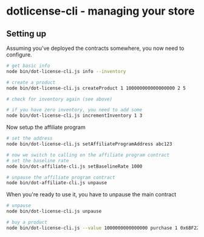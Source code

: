 # dotlicense-cli - managing your store

## Setting up

Assuming you've deployed the contracts somewhere, you now need to configure.

```bash
# get basic info
node bin/dot-license-cli.js info --inventory

# create a product
node bin/dot-license-cli.js createProduct 1 100000000000000000 2 5

# check for inventory again (see above)

# if you have zero inventory, you need to add some
node bin/dot-license-cli.js incrementInventory 1 3
```

Now setup the affiliate program

```bash
# set the address
node bin/dot-license-cli.js setAffiliateProgramAddress abc123

# now we switch to calling on the affiliate program contract
# set the baseline rate
node bin/dot-affiliate-cli.js setBaselineRate 1000

# unpause the affiliate program contract
node bin/dot-affiliate-cli.js unpause

```

When you're ready to use it, you have to unpause the main contract

```bash
# unpause
node bin/dot-license-cli.js unpause

# buy a product
node bin/dot-license-cli.js --value 1000000000000000 purchase 1 0x6BF229FC56F0EF7E97eb6BAa750F25DeA23B80d7 0x159cb8dc7e2e4ab230a5707cfff771a9c9d7403d
```


